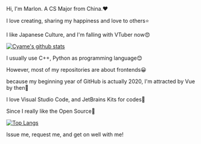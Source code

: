 Hi, I'm Marlon. A CS Major from China.❤

I love creating, sharing my happiness and love to others⭐

I like Japanese Culture, and I'm falling with VTuber now😍

[![Cyame's github stats](https://github-readme-stats.vercel.app/api?username=Cyame&show_icons=true&counting_private=true&theme=buefy&include_all_commits=true)](https://cyame.github.io/)

I usually use C++, Python as programming language😊

However, most of my repositories are about frontends😀

because my beginning year of GitHub is actually 2020, I'm attracted by Vue by then🎈

I love Visual Studio Code, and JetBrains Kits for codes👀

Since I really like the Open Source🤩

[![Top Langs](https://github-readme-stats.vercel.app/api/top-langs/?username=Cyame)](https://github.com/anuraghazra/github-readme-stats)

Issue me, request me, and get on well with me!
